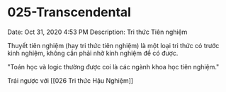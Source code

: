 # 025-Transcendental

Date: Oct 31, 2020 4:53 PM
Description: Tri thức Tiên nghiệm

Thuyết tiên nghiệm (hay tri thức tiên nghiệm) là một loại tri thức có trước kinh nghiệm, không cần phải nhờ kinh nghiệm để có được. 

"Toán học và logic thường được coi là các ngành khoa học tiên nghiệm." 

Trái ngược với [[026 Tri thức Hậu Nghiệm]]